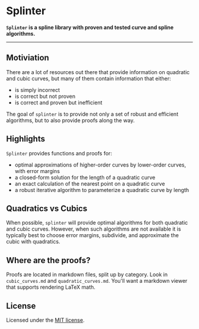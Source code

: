 # Splinter

**`Splinter` is a spline library with proven and tested curve and spline algorithms.**

---

## Motiviation

There are a lot of resources out there that provide information on quadratic and cubic curves, but many of them contain information that either:

- is simply incorrect
- is correct but not proven
- is correct and proven but inefficient

The goal of `splinter` is to provide not only a set of robust and efficient algorithms, but to also provide proofs along the way.

## Highlights

`Splinter` provides functions and proofs for:

- optimal approximations of higher-order curves by lower-order curves, with error margins
- a closed-form solution for the length of a quadratic curve
- an exact calculation of the nearest point on a quadratic curve
- a robust iterative algorithm to parameterize a quadratic curve by length

## Quadratics vs Cubics

When possible, `splinter` will provide optimal algorithms for both quadratic and cubic curves. However, when such algorithms are not available it is typically best to choose error margins, subdivide, and approximate the cubic with quadratics.

## Where are the proofs?

Proofs are located in markdown files, split up by category. Look in `cubic_curves.md` and `quadratic_curves.md`. You'll want a markdown viewer that supports rendering LaTeX math.

## License

Licensed under the [MIT license](https://github.com/djkoloski/splinter/blob/master/LICENSE).